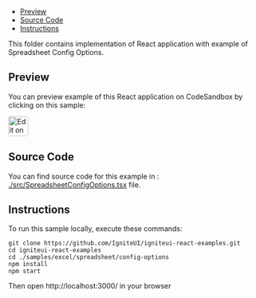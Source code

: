 <!-- NOTE: do not change this file because it will be auto re-generated from template file: -->
<!-- https://github.com/IgniteUI/igniteui-react-examples/tree/master/templates/sample/ReadMe.md -->

<!-- ## Table of Contents -->
- [Preview](#Preview)
- [Source Code](#Source-Code)
- [Instructions](#Instructions)

This folder contains implementation of React application with example of Spreadsheet Config Options.
<!-- in the Spreadsheet component -->
<!-- [Spreadsheet](https://infragistics.com/Reactsite/components/spreadsheet.html) -->

## Preview

You can preview example of this React application on CodeSandbox by clicking on this sample:

<html lang="en" xmlns="http://www.w3.org/1999/xhtml">
    <body>
        <a target="_blank" href="https://codesandbox.io/s/github/IgniteUI/igniteui-react-examples/tree/master/samples/excel/spreadsheet/config-options?fontsize=14&hidenavigation=1&theme=dark&view=preview&file=/src/SpreadsheetConfigOptions.tsx" rel="noopener noreferrer">
            <img height="40px" style="border-radius: 0.25rem" alt="Edit on CodeSandbox" src="https://static.infragistics.com/xplatform/images/sandbox/code.png"/>
        </a>
        <!-- <a target="_blank"
href="https://codesandbox.io/s/github/IgniteUI/igniteui-react-examples/tree/master/samples/maps/geo-map/binding-csv-points?fontsize=14&hidenavigation=1&theme=dark&view=preview">
            <img alt="Edit Sample" src="https://codesandbox.io/static/img/play-codesandbox.svg"/>
        </a> -->
        <!-- <a target="_blank" style="margin-left: 0.5rem"
href="https://codesandbox.io/embed/github/IgniteUI/igniteui-react-examples/tree/master/samples/excel/spreadsheet/config-options?fontsize=14&hidenavigation=1&theme=dark&view=preview&file=/src/SpreadsheetConfigOptions.tsx">
            <img height="40px" style="border-radius: 5px" alt="View on CodeSandbox" src="https://static.infragistics.com/xplatform/images/sandbox/view.png"/>
        </a> -->
        <!-- <a target="_blank"
href="https://codesandbox.io/embed/github/IgniteUI/igniteui-react-examples/tree/master/samples/maps/geo-map/binding-csv-points?fontsize=14&hidenavigation=1&theme=dark&view=preview">
            <img alt="View on CodeSandbox" src="https://static.infragistics.com/xplatform/images/sandbox/view.png"/>
        </a>
https://codesandbox.io/embed/react-treemap-overview-rtb45
https://codesandbox.io/static/img/play-codesandbox.svg
https://codesandbox.io/embed/react-treemap-overview-rtb45?view=browser -->
    </body>
</html>

<!-- ## Sample Preview -->

<!-- <iframe
  src="https://codesandbox.io/embed/github/IgniteUI/igniteui-react-examples/tree/master/samples/excel/spreadsheet/config-options?fontsize=14&hidenavigation=1&theme=dark&view=preview&file=/src/SpreadsheetConfigOptions.tsx"
  style="width:100%; height:400px; border:0; border-radius: 4px; overflow:hidden;"
  allow="accelerometer; ambient-light-sensor; camera; encrypted-media; geolocation; gyroscope; hid; microphone; midi; payment; usb; vr"
  sandbox="allow-forms allow-modals allow-popups allow-presentation allow-same-origin allow-scripts"
></iframe> -->

## Source Code

You can find source code for this example in :
[./src/SpreadsheetConfigOptions.tsx](./src/SpreadsheetConfigOptions.tsx) file.

<!-- The following section provides source code from:
`./src/SpreadsheetConfigOptions.tsx` file: -->

<!-- ```tsx
import React from 'react';
import { ExcelUtility } from '/ExcelUtility';
import { IgrExcelXlsxModule } from 'igniteui-react-excel';
import { IgrExcelCoreModule } from 'igniteui-react-excel';
import { IgrExcelModule } from 'igniteui-react-excel';
import { IgrSpreadsheetModule } from 'igniteui-react-spreadsheet';
import { IgrSpreadsheet } from 'igniteui-react-spreadsheet';
import { SpreadsheetEnterKeyNavigationDirection } from 'igniteui-react-spreadsheet';
import { SpreadsheetCellSelectionMode } from 'igniteui-react-spreadsheet';

IgrExcelCoreModule.register();
IgrExcelModule.register();
IgrExcelXlsxModule.register();
IgrSpreadsheetModule.register();

export default class SpreadsheetConfigOptions extends React.Component<any, any> {
    public spreadsheet: IgrSpreadsheet;

    constructor(props: any) {
        super(props);

        this.onEnterKeyNavEnabledChanged = this.onEnterKeyNavEnabledChanged.bind(this);
        this.onEnterKeyNavDirectionChanged = this.onEnterKeyNavDirectionChanged.bind(this);

        this.onFormulaBarVisibleChanged = this.onFormulaBarVisibleChanged.bind(this);
        this.onGridlinesVisibleChanged = this.onGridlinesVisibleChanged.bind(this);
        this.onHeadersVisibleChanged = this.onHeadersVisibleChanged.bind(this);
        this.onTabAreaVisibleChanged = this.onTabAreaVisibleChanged.bind(this);

        this.onProtectedChanged = this.onProtectedChanged.bind(this);
        this.onSelectionModeChanged = this.onSelectionModeChanged.bind(this);
        this.onZoomLevelChanged = this.onZoomLevelChanged.bind(this);

        this.onSpreadsheetRef = this.onSpreadsheetRef.bind(this);

        this.state = {
            areGridlinesVisible: true,
            areHeadersVisible: true,
            enterKeyNavigationDirection: SpreadsheetEnterKeyNavigationDirection.Down,
            isEnterKeyNavEnabled: true,
            isFormulaBarVisible: true,
            isProtected: false,
            isTabBarAreaVisible: true,
            spreadsheetSelectionMode: SpreadsheetCellSelectionMode.Normal,
            spreadsheetZoomLevel: 100
        }
    }

    public render() {
        return (
            <div className="igContainer">
                <div className="igOptions">
                    <span className="igOptions-item">Selection Mode: </span>
                    <select onChange={this.onSelectionModeChanged} defaultValue="Normal">
                        <option>AddToSelection</option>
                        <option>ExtendSelection</option>
                        <option>Normal</option>
                    </select>

                    <span className="igOptions-item">Enter Key Navigation Direction: </span>
                    <select onChange={this.onEnterKeyNavDirectionChanged} defaultValue="Down">
                        <option>Down</option>
                        <option>Left</option>
                        <option>Right</option>
                        <option>Up</option>
                    </select>

                </div>
                <div className="igOptions">
                    <label className="igOptions-item" style={{width: "145px"}}><input type="checkbox" checked={this.state.areHeadersVisible} onChange={this.onHeadersVisibleChanged}/> Enable Headers</label>
                    <label className="igOptions-item" style={{width: "175px"}}><input type="checkbox" checked={this.state.isFormulaBarVisible} onChange={this.onFormulaBarVisibleChanged} /> Enable Formula Bar</label>
                    <label className="igOptions-item" style={{width: "225px"}}><input type="checkbox" checked={this.state.isEnterKeyNavEnabled} onChange={this.onEnterKeyNavEnabledChanged} />Enable Enter Key Navigation</label>
                    <label className="igOptions-item">Zoom Level: {this.state.spreadsheetZoomLevel}%</label>
                </div>
                <div className="igOptions">
                    <label className="igOptions-item" style={{width: "145px"}}><input type="checkbox" checked={this.state.areGridlinesVisible} onChange={this.onGridlinesVisibleChanged} /> Enable Gridlines</label>
                    <label className="igOptions-item" style={{width: "175px"}}><input type="checkbox" checked={this.state.isTabBarAreaVisible} onChange={this.onTabAreaVisibleChanged} /> Enable Tab Bar Area</label>
                    <label className="igOptions-item" style={{width: "225px"}}><input type="checkbox" checked={this.state.isProtected} onChange={this.onProtectedChanged} /> Enable Protected Mode</label>
                    <input className="igOptions-slider" type="range" min={50} max={150} step={5} value={this.state.spreadsheetZoomLevel} onChange={this.onZoomLevelChanged} />
                </div>

                <IgrSpreadsheet ref={this.onSpreadsheetRef}
                    height="calc(100% - 120px)"
                    width="100%"
                    selectionMode={this.state.spreadsheetSelectionMode}
                    enterKeyNavigationDirection={this.state.enterKeyNavigationDirection}
                    zoomLevel={this.state.spreadsheetZoomLevel}
                    isFormulaBarVisible={this.state.isFormulaBarVisible}
                    isEnterKeyNavigationEnabled={this.state.isEnterKeyNavEnabled}
                    areGridlinesVisible={this.state.areGridlinesVisible}
                    areHeadersVisible={this.state.areHeadersVisible} />
            </div>
        );
    }

    public onSelectionModeChanged(e: any) {
        const selection: string = e.target.value;

        switch (selection) {
            case "AddToSelection": {
                this.setState({ spreadsheetSelectionMode: SpreadsheetCellSelectionMode.AddToSelection });
                break;
            }
            case "ExtendSelection": {
                this.setState({ spreadsheetSelectionMode: SpreadsheetCellSelectionMode.ExtendSelection });
                break;
            }
            case "Normal": {
                this.setState({ spreadsheetSelectionMode: SpreadsheetCellSelectionMode.Normal });
                break;
            }
        }
    }

    public onEnterKeyNavDirectionChanged(e: any) {
        const selection: string = e.target.value;

        switch (selection) {
            case "Down": {
                this.setState({ enterKeyNavigationDirection: SpreadsheetEnterKeyNavigationDirection.Down });
                break;
            }
            case "Up": {
                this.setState({ enterKeyNavigationDirection: SpreadsheetEnterKeyNavigationDirection.Up });
                break;
            }
            case "Left": {
                this.setState({ enterKeyNavigationDirection: SpreadsheetEnterKeyNavigationDirection.Left });
                break;
            }
            case "Right": {
                this.setState({ enterKeyNavigationDirection: SpreadsheetEnterKeyNavigationDirection.Right });
                break;
            }
        }
    }

    public onZoomLevelChanged(e: any) {
        this.setState({ spreadsheetZoomLevel: e.target.value });
    }

    public onProtectedChanged(e: any) {
        const checked : boolean = e.target.checked;
        this.setState({isProtected : checked});

        if (checked) {
            this.spreadsheet.activeWorksheet.protect();
        }
        else{
            this.spreadsheet.activeWorksheet.unprotect();
        }
    }

    public onFormulaBarVisibleChanged(e: any) {
        this.setState({isFormulaBarVisible : e.target.checked});
    }

    public onEnterKeyNavEnabledChanged(e: any) {
        this.setState({isEnterKeyNavEnabled : e.target.checked});
    }

    public onTabAreaVisibleChanged(e: any) {
        const checked : boolean = e.target.checked;
        this.setState({isTabBarAreaVisible : checked});

        if(checked){
            this.spreadsheet.workbook.windowOptions.tabBarVisible = true;
        }
        else{
            this.spreadsheet.workbook.windowOptions.tabBarVisible = false;
        }
    }

    public onGridlinesVisibleChanged(e: any) {
        this.setState({areGridlinesVisible : e.target.checked});
    }

    public onHeadersVisibleChanged(e: any) {
        this.setState({areHeadersVisible : e.target.checked});
    }

    public onSpreadsheetRef(spreadsheet: IgrSpreadsheet) {
        this.spreadsheet = spreadsheet;

        const url = "https://static.infragistics.com/xplatform/excel/SalesData.xlsx";
        ExcelUtility.loadFromUrl(url).then((w) => {
            this.spreadsheet.workbook = w;
        });
    }
}

``` -->

## Instructions
To run this sample locally, execute these commands:

```
git clone https://github.com/IgniteUI/igniteui-react-examples.git
cd igniteui-react-examples
cd ./samples/excel/spreadsheet/config-options
npm install
npm start

```

Then open http://localhost:3000/ in your browser


